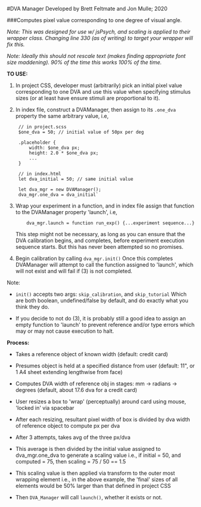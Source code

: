 #DVA Manager
Developed by Brett Feltmate and Jon Mulle; 2020


###Computes pixel value corresponding to one degree of visual angle.

_Note: This was designed for use w/ jsPsych, and scaling is applied to their wrapper class. Changing line 330 (as of writing) to target your wrapper will fix this._


_Note: Ideally this should not rescale text (makes finding appropriate font size maddening). 90% of the time this works 100% of the time._

**TO USE:**

1. In project CSS, developer must (arbitrarily) pick an initial pixel value corresponding to one DVA
   and use this value when specifying stimulus sizes (or at least have ensure stimuli are proportional to it).
   

2. In index file, construct a DVAManager, then assign to its `.one_dva` property the same arbitrary value, i.e,

        // in project.scss
        $one_dva = 50; // initial value of 50px per deg

        .placeholder { 
            width: $one_dva px;
            height: 2.0 * $one_dva px;
            ...
        }

        // in index.html
        let dva_initial = 50; // same initial value

        let dva_mgr = new DVAManager();
        dva_mgr.one_dva = dva_initial`

3. Wrap your experiment in a function, and in index file assign that function to the DVAManager property 'launch', i.e,
          
           dva_mgr.launch = function run_exp() {...experiment sequence...}

   This step might not be necessary, as long as you can ensure that the DVA calibration begins, and completes, before
   experiment execution sequence starts. But this has never been attempted so no promises.
   

4. Begin calibration by calling `dva_mgr.init()` Once this completes DVAManager will attempt to call the function assigned
   to 'launch', which will not exist and will fail if (3) is not completed. 

Note:
- `init()` accepts two args: `skip_calibration`, and `skip_tutorial`
Which are both boolean, undefined/false by default, and do exactly what you think they do.


- If you decide to not do (3), it is probably still a good idea to assign an empty function to 'launch' to prevent
reference and/or type errors which may or may not cause execution to halt.




**Process:**
- Takes a reference object of known width (default: credit card)
- Presumes object is held at a specified distance from user (default: 11", or 1 A4 sheet extending lengthwise from face)
- Computes DVA width of reference obj in stages: mm -> radians -> degrees (default, about 17.6 dva for a credit card)

- User resizes a box to 'wrap' (perceptually) around card using mouse, 'locked in' via spacebar
- After each resizing, resultant pixel width of box is divided by dva width of reference object to compute px per dva
- After 3 attempts, takes avg of the three px/dva

- This average is then divided by the initial value assigned to dva_mgr.one_dva to generate a scaling value
  i.e., if initial = 50, and computed = 75, then scaling = 75 / 50 == 1.5

- This scaling value is then applied via transform to the outer most wrapping element
  i.e., in the above example, the 'final' sizes of all elements would be 50% larger than that defined in project CSS

- Then `DVA_Manager` will call `launch()`, whether it exists or not.